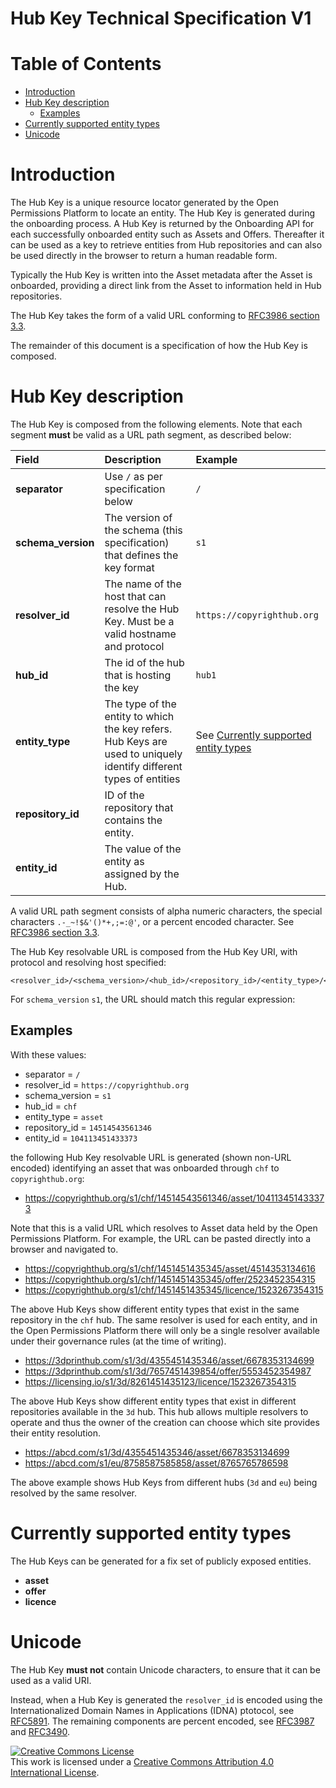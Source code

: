 Hub Key Technical Specification V1
================================================

Table of Contents
=================

* [Introduction](#user-content-introduction)
* [Hub Key description](#user-content-hub-key-description)
  * [Examples](#user-content-examples)
* [Currently supported entity types](#user-content-currently-supported-entity-types)
* [Unicode](#user-content-unicode)

# Introduction

The Hub Key is a unique resource locator generated by the Open Permissions Platform to locate an entity. 
The Hub Key is generated during the onboarding process. 
A Hub Key is returned by the Onboarding API for each successfully onboarded entity such as Assets and Offers. 
Thereafter it can be used as a key to retrieve entities from Hub repositories and can also be used directly in the browser to return a human readable form.

Typically the Hub Key is written into the Asset metadata after the Asset is onboarded, providing a direct link from the Asset to information held in Hub repositories. 

The Hub Key takes the form of a valid URL conforming to [RFC3986 section 3.3](http://tools.ietf.org/html/rfc3986#section-3.3). 

The remainder of this document is a specification of how the Hub Key is composed.

# Hub Key description

The Hub Key is composed from the following elements. Note that each segment **must** be valid as a URL path segment, as described below:

|Field|Description|Example|
|:---|:---|:---|
|**separator**|Use `/` as per specification below|`/`|
|**schema_version**|The version of the schema (this specification) that defines the key format|`s1`|
|**resolver_id**|The name of the host that can resolve the Hub Key. Must be a valid hostname and protocol |`https://copyrighthub.org`|
|**hub_id**|The id of the hub that is hosting the key|`hub1`|
|**entity_type**|The type of the entity to which the key refers. Hub Keys are used to uniquely identify different types of entities|See [Currently supported entity types](#user-content-currently-supported-entity-types)|
|**repository_id**|ID of the repository that contains the entity.|
|**entity_id**|The value of the entity as assigned by the Hub.|

A valid URL path segment consists of alpha numeric characters, the special characters `.-_~!$&'()*+,;=:@'`, or a percent encoded character. See [RFC3986 section 3.3](http://tools.ietf.org/html/rfc3986#section-3.3).


The Hub Key resolvable URL is composed from the Hub Key URI, with protocol and resolving host specified:

```
<resolver_id>/<schema_version>/<hub_id>/<repository_id>/<entity_type>/<entity_id>
```

For `schema_version` `s1`, the URL should match this regular expression:

## Examples

With these values:
* separator = `/`
* resolver_id = `https://copyrighthub.org`
* schema_version = `s1`
* hub_id = `chf`
* entity_type = `asset`
* repository_id = `14514543561346`
* entity_id = `104113451433373`

the following Hub Key resolvable URL is generated (shown non-URL encoded) identifying an asset that was onboarded through `chf` to `copyrighthub.org`:
* https://copyrighthub.org/s1/chf/14514543561346/asset/104113451433373

Note that this is a valid URL which resolves to Asset data held by the Open Permissions Platform. 
For example, the URL can be pasted directly into a browser and navigated to.

* https://copyrighthub.org/s1/chf/1451451435345/asset/4514353134616
* https://copyrighthub.org/s1/chf/1451451435345/offer/2523452354315
* https://copyrighthub.org/s1/chf/1451451435345/licence/1523267354315

The above Hub Keys show different entity types that exist in the same repository in the `chf` hub.
The same resolver is used for each entity, and in the Open Permissions Platform there will only be a single resolver available under their governance rules (at the time of writing).

* https://3dprinthub.com/s1/3d/4355451435346/asset/6678353134699
* https://3dprinthub.com/s1/3d/7657451439854/offer/5553452354987
* https://licensing.io/s1/3d/8261451435123/licence/1523267354315

The above Hub Keys show different entity types that exist in different repositories available in the `3d` hub.
This hub allows multiple resolvers to operate and thus the owner of the creation can choose which site provides their entity resolution.

* https://abcd.com/s1/3d/4355451435346/asset/6678353134699
* https://abcd.com/s1/eu/8758587585858/asset/8765765786598

The above example shows Hub Keys from different hubs (`3d` and `eu`) being resolved by the same resolver.

# Currently supported entity types

The Hub Keys can be generated for a fix set of publicly exposed entities.

* **asset**
* **offer**
* **licence**

# Unicode

The Hub Key **must not** contain Unicode characters, to ensure that it can be used as a valid URI.

Instead, when a Hub Key is generated the `resolver_id` is encoded using the Internationalized Domain Names in Applications (IDNA) ptotocol, see [RFC5891](https://www.ietf.org/rfc/rfc5891.txt). 
The remaining components are percent encoded, see [RFC3987](https://www.ietf.org/rfc/rfc3987.txt) and [RFC3490](https://www.ietf.org/rfc/rfc3490.txt).

<!-- Copyright Notice -->
<a rel="license" href="http://creativecommons.org/licenses/by/4.0/"><img alt="Creative Commons License" style="border-width:0" src="https://i.creativecommons.org/l/by/4.0/80x15.png" /></a><br />This work is licensed under a <a rel="license" href="http://creativecommons.org/licenses/by/4.0/">Creative Commons Attribution 4.0 International License</a>.

